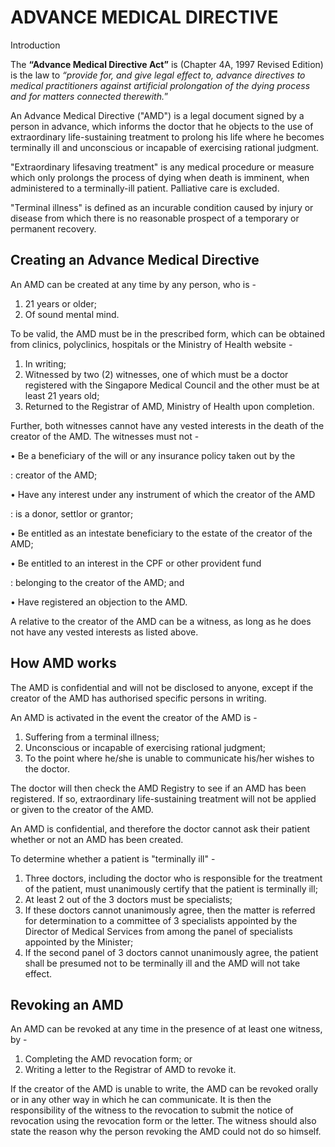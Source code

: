 ADVANCE MEDICAL DIRECTIVE
=========================

Introduction

The **“Advance Medical Directive Act”** is (Chapter 4A, 1997 Revised
Edition) is the law to *“provide for, and give legal effect to, advance
directives to medical practitioners against artificial prolongation of
the dying process and for matters connected therewith.*”

An Advance Medical Directive ("AMD") is a legal document signed by a
person in advance, which informs the doctor that he objects to the use
of extraordinary life-sustaining treatment to prolong his life where he
becomes terminally ill and unconscious or incapable of exercising
rational judgment.

"Extraordinary lifesaving treatment" is any medical procedure or measure
which only prolongs the process of dying when death is imminent, when
administered to a terminally-ill patient. Palliative care is excluded.

"Terminal illness" is defined as an incurable condition caused by injury
or disease from which there is no reasonable prospect of a temporary or
permanent recovery.

Creating an Advance Medical Directive
-------------------------------------

An AMD can be created at any time by any person, who is -

1.  21 years or older;
2.  Of sound mental mind.

To be valid, the AMD must be in the prescribed form, which can be
obtained from clinics, polyclinics, hospitals or the Ministry of Health
website -

1.  In writing;
2.  Witnessed by two (2) witnesses, one of which must be a doctor
    registered with the Singapore Medical Council and the other must be
    at least 21 years old;
3.  Returned to the Registrar of AMD, Ministry of Health upon
    completion.

Further, both witnesses cannot have any vested interests in the death of
the creator of the AMD. The witnesses must not -

• Be a beneficiary of the will or any insurance policy taken out by the

:   creator of the AMD;

• Have any interest under any instrument of which the creator of the AMD

:   is a donor, settlor or grantor;

• Be entitled as an intestate beneficiary to the estate of the creator
of the AMD;

• Be entitled to an interest in the CPF or other provident fund

:   belonging to the creator of the AMD; and

• Have registered an objection to the AMD.

A relative to the creator of the AMD can be a witness, as long as he
does not have any vested interests as listed above.

How AMD works
-------------

The AMD is confidential and will not be disclosed to anyone, except if
the creator of the AMD has authorised specific persons in writing.

An AMD is activated in the event the creator of the AMD is -

1.  Suffering from a terminal illness;
2.  Unconscious or incapable of exercising rational judgment;
3.  To the point where he/she is unable to communicate his/her wishes to
    the doctor.

The doctor will then check the AMD Registry to see if an AMD has been
registered. If so, extraordinary life-sustaining treatment will not be
applied or given to the creator of the AMD.

An AMD is confidential, and therefore the doctor cannot ask their
patient whether or not an AMD has been created.

To determine whether a patient is "terminally ill" -

1.  Three doctors, including the doctor who is responsible for the
    treatment of the patient, must unanimously certify that the patient
    is terminally ill;
2.  At least 2 out of the 3 doctors must be specialists;
3.  If these doctors cannot unanimously agree, then the matter is
    referred for determination to a committee of 3 specialists appointed
    by the Director of Medical Services from among the panel of
    specialists appointed by the Minister;
4.  If the second panel of 3 doctors cannot unanimously agree, the
    patient shall be presumed not to be terminally ill and the AMD will
    not take effect.

Revoking an AMD
---------------

An AMD can be revoked at any time in the presence of at least one
witness, by -

1.  Completing the AMD revocation form; or
2.  Writing a letter to the Registrar of AMD to revoke it.

If the creator of the AMD is unable to write, the AMD can be revoked
orally or in any other way in which he can communicate. It is then the
responsibility of the witness to the revocation to submit the notice of
revocation using the revocation form or the letter. The witness should
also state the reason why the person revoking the AMD could not do so
himself.
